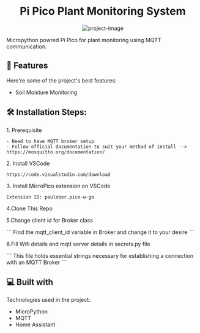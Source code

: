 <h1 align="center" id="title">Pi Pico Plant Monitoring System</h1>

<p align="center"><img src="https://socialify.git.ci/roshanrajadhikari/pi-pico-plant-monitoring-system/image?description=1&amp;font=Inter&amp;forks=1&amp;issues=1&amp;language=1&amp;name=1&amp;owner=1&amp;pattern=Circuit%20Board&amp;pulls=1&amp;stargazers=1&amp;theme=Dark" alt="project-image"></p>

<p id="description">Micropython powred Pi Pico for plant monitoring using MQTT communication.</p>

  
  
<h2>🧐 Features</h2>

Here're some of the project's best features:

*   Soil Moisture Monitoring

<h2>🛠️ Installation Steps:</h2>

<p>1. Prerequisite</p>

```
- Need to have MQTT broker setup
- Follow official documentation to suit your method of install --> https://mosquitto.org/documentation/
```

<p>2. Install VSCode</p>

```
https://code.visualstudio.com/download
```

<p>3. Install MicroPico extension on VSCode</p>

```
Extension ID: paulober.pico-w-go
```

<p>4.Clone This Repo</p>

<p>5.Change client id for Broker class </p>
```
Find the mqtt_client_id variable in Broker and change it to your desire
```
<p>6.Fill Wifi details and mqtt server details in secrets.py file </p>
```
This file holds essential strings necessary for establishing a connection with an MQTT Broker
```


  
<h2>💻 Built with</h2>

Technologies used in the project:

*   MicroPython
*   MQTT
*   Home Assistant
